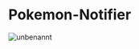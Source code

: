 # Pokemon-Notifier
![unbenannt](https://cloud.githubusercontent.com/assets/15847494/18051339/16b9e64a-6df4-11e6-9fe5-f93545232da7.JPG)




